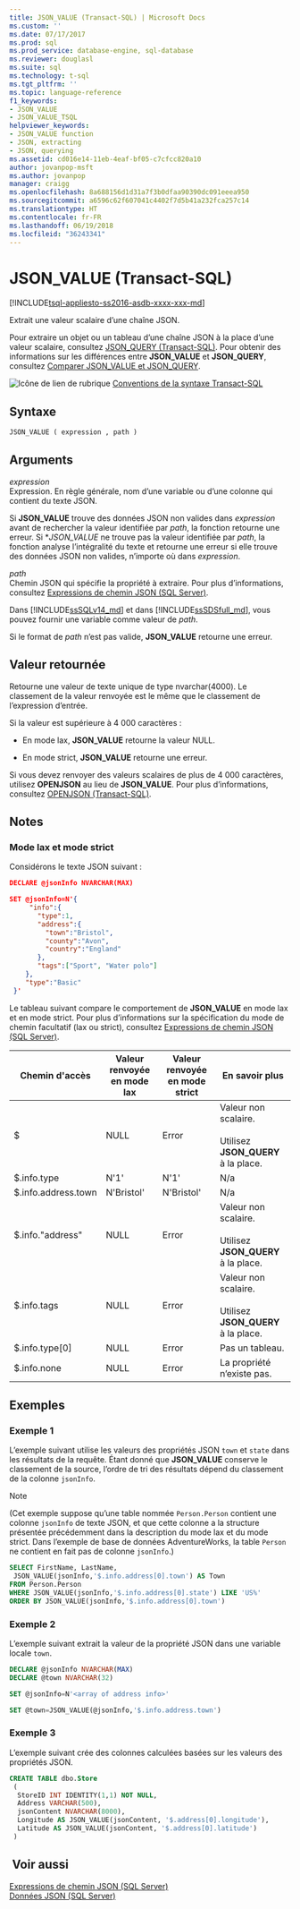 ```yaml
---
title: JSON_VALUE (Transact-SQL) | Microsoft Docs
ms.custom: ''
ms.date: 07/17/2017
ms.prod: sql
ms.prod_service: database-engine, sql-database
ms.reviewer: douglasl
ms.suite: sql
ms.technology: t-sql
ms.tgt_pltfrm: ''
ms.topic: language-reference
f1_keywords:
- JSON_VALUE
- JSON_VALUE_TSQL
helpviewer_keywords:
- JSON_VALUE function
- JSON, extracting
- JSON, querying
ms.assetid: cd016e14-11eb-4eaf-bf05-c7cfcc820a10
author: jovanpop-msft
ms.author: jovanpop
manager: craigg
ms.openlocfilehash: 8a688156d1d31a7f3b0dfaa90390dc091eeea950
ms.sourcegitcommit: a6596c62f607041c4402f7d5b41a232fca257c14
ms.translationtype: HT
ms.contentlocale: fr-FR
ms.lasthandoff: 06/19/2018
ms.locfileid: "36243341"
---
```

# <a name="jsonvalue-transact-sql"></a>JSON_VALUE (Transact-SQL)
[!INCLUDE[tsql-appliesto-ss2016-asdb-xxxx-xxx-md](../../includes/tsql-appliesto-ss2016-asdb-xxxx-xxx-md.md)]

  Extrait une valeur scalaire d’une chaîne JSON.  
  
 Pour extraire un objet ou un tableau d’une chaîne JSON à la place d’une valeur scalaire, consultez [JSON_QUERY &#40;Transact-SQL&#41;](../../t-sql/functions/json-query-transact-sql.md). Pour obtenir des informations sur les différences entre **JSON_VALUE** et **JSON_QUERY**, consultez [Comparer JSON_VALUE et JSON_QUERY](../../relational-databases/json/validate-query-and-change-json-data-with-built-in-functions-sql-server.md#JSONCompare).  
  
 ![Icône de lien de rubrique](../../database-engine/configure-windows/media/topic-link.gif "Icône lien de rubrique") [Conventions de la syntaxe Transact-SQL](../../t-sql/language-elements/transact-sql-syntax-conventions-transact-sql.md)  
  
## <a name="syntax"></a>Syntaxe  
  
```sql  
JSON_VALUE ( expression , path )  
```  
  
## <a name="arguments"></a>Arguments  
 *expression*  
 Expression. En règle générale, nom d’une variable ou d’une colonne qui contient du texte JSON.  
 
 Si **JSON_VALUE** trouve des données JSON non valides dans *expression* avant de rechercher la valeur identifiée par *path*, la fonction retourne une erreur. Si **JSON_VALUE* ne trouve pas la valeur identifiée par *path*, la fonction analyse l’intégralité du texte et retourne une erreur si elle trouve des données JSON non valides, n’importe où dans *expression*.
  
 *path*  
 Chemin JSON qui spécifie la propriété à extraire. Pour plus d’informations, consultez [Expressions de chemin JSON &#40;SQL Server&#41;](../../relational-databases/json/json-path-expressions-sql-server.md).  
 
Dans [!INCLUDE[ssSQLv14_md](../../includes/sssqlv14-md.md)] et dans [!INCLUDE[ssSDSfull_md](../../includes/sssdsfull-md.md)], vous pouvez fournir une variable comme valeur de *path*.
  
 Si le format de *path* n’est pas valide, **JSON_VALUE** retourne une erreur.  
  
## <a name="return-value"></a>Valeur retournée  
 Retourne une valeur de texte unique de type nvarchar(4000). Le classement de la valeur renvoyée est le même que le classement de l’expression d’entrée.  
  
 Si la valeur est supérieure à 4 000 caractères :  
  
-   En mode lax, **JSON_VALUE** retourne la valeur NULL.  
  
-   En mode strict, **JSON_VALUE** retourne une erreur.  
  
 Si vous devez renvoyer des valeurs scalaires de plus de 4 000 caractères, utilisez **OPENJSON** au lieu de **JSON_VALUE**. Pour plus d’informations, consultez [OPENJSON &#40;Transact-SQL&#41;](../../t-sql/functions/openjson-transact-sql.md).  
  
## <a name="remarks"></a>Notes 

### <a name="lax-mode-and-strict-mode"></a>Mode lax et mode strict

 Considérons le texte JSON suivant :  
  
```json  
DECLARE @jsonInfo NVARCHAR(MAX)

SET @jsonInfo=N'{  
     "info":{    
       "type":1,  
       "address":{    
         "town":"Bristol",  
         "county":"Avon",  
         "country":"England"  
       },  
       "tags":["Sport", "Water polo"]  
    },  
    "type":"Basic"  
 }'  
```  
  
 Le tableau suivant compare le comportement de **JSON_VALUE** en mode lax et en mode strict. Pour plus d’informations sur la spécification du mode de chemin facultatif (lax ou strict), consultez [Expressions de chemin JSON &#40;SQL Server&#41;](../../relational-databases/json/json-path-expressions-sql-server.md).  
  
|Chemin d'accès|Valeur renvoyée en mode lax|Valeur renvoyée en mode strict|En savoir plus|  
|----------|------------------------------|---------------------------------|---------------|  
|$|NULL|Error|Valeur non scalaire.<br /><br /> Utilisez **JSON_QUERY** à la place.|  
|$.info.type|N'1'|N'1'|N/a|  
|$.info.address.town|N'Bristol'|N'Bristol'|N/a|  
|$.info."address"|NULL|Error|Valeur non scalaire.<br /><br /> Utilisez **JSON_QUERY** à la place.|  
|$.info.tags|NULL|Error|Valeur non scalaire.<br /><br /> Utilisez **JSON_QUERY** à la place.|  
|$.info.type[0]|NULL|Error|Pas un tableau.|  
|$.info.none|NULL|Error|La propriété n’existe pas.|  
  
## <a name="examples"></a>Exemples  
  
### <a name="example-1"></a>Exemple 1  
 L’exemple suivant utilise les valeurs des propriétés JSON `town` et `state` dans les résultats de la requête. Étant donné que **JSON_VALUE** conserve le classement de la source, l’ordre de tri des résultats dépend du classement de la colonne `jsonInfo`. 

> [!NOTE]
> (Cet exemple suppose qu’une table nommée `Person.Person` contient une colonne `jsonInfo` de texte JSON, et que cette colonne a la structure présentée précédemment dans la description du mode lax et du mode strict. Dans l’exemple de base de données AdventureWorks, la table `Person` ne contient en fait pas de colonne `jsonInfo`.)
  
```sql  
SELECT FirstName, LastName,
 JSON_VALUE(jsonInfo,'$.info.address[0].town') AS Town
FROM Person.Person
WHERE JSON_VALUE(jsonInfo,'$.info.address[0].state') LIKE 'US%'
ORDER BY JSON_VALUE(jsonInfo,'$.info.address[0].town')
```  
  
### <a name="example-2"></a>Exemple 2  
 L’exemple suivant extrait la valeur de la propriété JSON dans une variable locale `town`.  
  
```sql  
DECLARE @jsonInfo NVARCHAR(MAX)
DECLARE @town NVARCHAR(32)

SET @jsonInfo=N'<array of address info>'

SET @town=JSON_VALUE(@jsonInfo,'$.info.address.town')
```  
  
### <a name="example-3"></a>Exemple 3  
 L’exemple suivant crée des colonnes calculées basées sur les valeurs des propriétés JSON.  
  
```sql  
CREATE TABLE dbo.Store
 (
  StoreID INT IDENTITY(1,1) NOT NULL,
  Address VARCHAR(500),
  jsonContent NVARCHAR(8000),
  Longitude AS JSON_VALUE(jsonContent, '$.address[0].longitude'),
  Latitude AS JSON_VALUE(jsonContent, '$.address[0].latitude')
 )
```  
  
## <a name="see-also"></a> Voir aussi  
 [Expressions de chemin JSON &#40;SQL Server&#41;](../../relational-databases/json/json-path-expressions-sql-server.md)   
 [Données JSON &#40;SQL Server&#41;](../../relational-databases/json/json-data-sql-server.md)  
  
  
